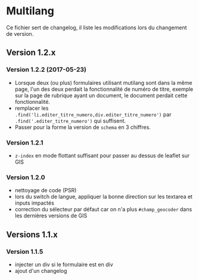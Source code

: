 # Multilang

Ce fichier sert de changelog, il liste les modifications lors du changement de version.

## Version 1.2.x

### Version 1.2.2 (2017-05-23)

- Lorsque deux (ou plus) formulaires utilisant mutilang sont dans la même page, l'un des deux perdait la fonctionnalité de numéro de titre, exemple sur la page de rubrique ayant un document, le document perdait cette fonctionnalité.
- remplacer les `.find('li.editer_titre_numero,div.editer_titre_numero')` par `.find('.editer_titre_numero')` qui suffisent.
- Passer pour la forme la version de `schema` en 3 chiffres.

### Version 1.2.1

* ```z-index``` en mode flottant suffisant pour passer au dessus de leaflet sur GIS

### Version 1.2.0

* nettoyage de code (PSR)
* lors du switch de langue, appliquer la bonne direction sur les textarea et inputs impactés
* correction du sélecteur par défaut car on n'a plus ```#champ_geocoder``` dans les dernières versions de GIS

## Versions 1.1.x

### Version 1.1.5

* injecter un div si le formulaire est en div
* ajout d'un changelog